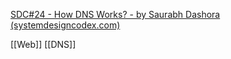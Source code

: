 [SDC#24 - How DNS Works? - by Saurabh Dashora (systemdesigncodex.com)](https://newsletter.systemdesigncodex.com/p/how-dns-works)


[[Web]]
[[DNS]]